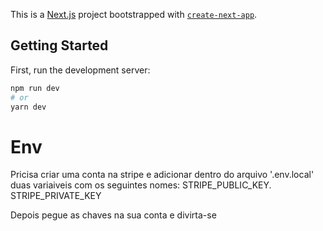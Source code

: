 This is a [Next.js](https://nextjs.org/) project bootstrapped with [`create-next-app`](https://github.com/vercel/next.js/tree/canary/packages/create-next-app).

## Getting Started

First, run the development server:

```bash
npm run dev
# or
yarn dev
```
# Env
Pricisa criar uma conta na stripe e adicionar dentro do arquivo '.env.local' duas variaiveis com os seguintes nomes:
STRIPE_PUBLIC_KEY. STRIPE_PRIVATE_KEY

Depois pegue as chaves na sua conta e divirta-se

